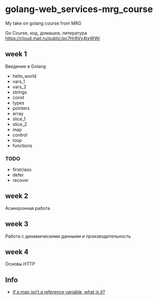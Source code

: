 # golang-web_services-mrg_course
My take on golang course from MRG

Go Course, код, домашки, литература
https://cloud.mail.ru/public/pc7H/6Vx4txWWr

## week 1
Введение в Golang
- hello_world
- vars_1
- vars_2
- strings
- const
- types
- pointers
- array
- slice_1
- slice_2
- map
- control
- loop
- functions

### TODO
- firstclass
- defer
- recover

## week 2
Асинхронная работа

## week 3
Работа с динамическими данными и производительность

## week 4
Основы HTTP

## Info
- [If a map isn’t a reference variable, what is it?](https://dave.cheney.net/2017/04/30/if-a-map-isnt-a-reference-variable-what-is-it)
